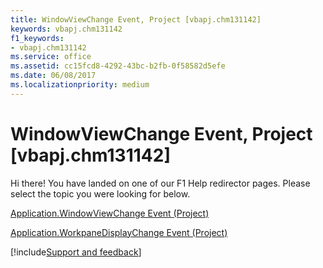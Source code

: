 ```yaml
---
title: WindowViewChange Event, Project [vbapj.chm131142]
keywords: vbapj.chm131142
f1_keywords:
- vbapj.chm131142
ms.service: office
ms.assetid: cc15fcd8-4292-43bc-b2fb-0f58582d5efe
ms.date: 06/08/2017
ms.localizationpriority: medium
---
```



# WindowViewChange Event, Project [vbapj.chm131142]

Hi there! You have landed on one of our F1 Help redirector pages. Please select the topic you were looking for below.

[Application.WindowViewChange Event (Project)](https://msdn.microsoft.com/library/e6a5f884-5bb9-f975-9237-25996b436589%28Office.15%29.aspx)

[Application.WorkpaneDisplayChange Event (Project)](https://msdn.microsoft.com/library/8fad51ed-57f5-a34d-6ef6-f699b605c10c%28Office.15%29.aspx)

[!include[Support and feedback](~/includes/feedback-boilerplate.md)]